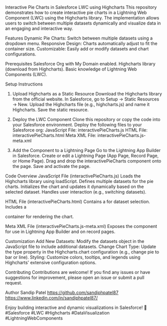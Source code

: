 Interactive Pie Charts in Salesforce LWC using Highcharts
This repository demonstrates how to create interactive pie charts in a Lightning Web Component (LWC) using the Highcharts library. The implementation allows users to switch between multiple datasets dynamically and visualize data in an engaging and interactive way.

Features
Dynamic Pie Charts: Switch between multiple datasets using a dropdown menu.
Responsive Design: Charts automatically adjust to fit the container size.
Customizable: Easily add or modify datasets and chart configurations.

Prerequisites
Salesforce Org with My Domain enabled.
Highcharts library (download from Highcharts).
Basic knowledge of Lightning Web Components (LWC).

Setup Instructions
1. Upload Highcharts as a Static Resource
Download the Highcharts library from the official website.
In Salesforce, go to Setup → Static Resources → New.
Upload the Highcharts file (e.g., highcharts.js) and name it Highcharts.
Save the static resource.

2. Deploy the LWC Component
Clone this repository or copy the code into your Salesforce environment.
Deploy the following files to your Salesforce org:
JavaScript File: interactivePieCharts.js
HTML File: interactivePieCharts.html
Meta XML File: interactivePieCharts.js-meta.xml

3. Add the Component to a Lightning Page
Go to the Lightning App Builder in Salesforce.
Create or edit a Lightning Page (App Page, Record Page, or Home Page).
Drag and drop the interactivePieCharts component onto the page.
Save and activate the page.

Code Overview
JavaScript File (interactivePieCharts.js)
Loads the Highcharts library using loadScript.
Defines multiple datasets for the pie charts.
Initializes the chart and updates it dynamically based on the selected dataset.
Handles user interaction (e.g., switching datasets).

HTML File (interactivePieCharts.html)
Contains a <lightning-combobox> for dataset selection.
Includes a <div> container for rendering the chart.

Meta XML File (interactivePieCharts.js-meta.xml)
Exposes the component for use in Lightning App Builder and on record pages.

Customization
Add New Datasets: Modify the datasets object in the JavaScript file to include additional datasets.
Change Chart Type: Update the type property in the Highcharts.chart configuration (e.g., change pie to bar or line).
Styling: Customize colors, tooltips, and legends using Highcharts' extensive configuration options.

Contributing
Contributions are welcome! If you find any issues or have suggestions for improvement, please open an issue or submit a pull request.

Author
Sandip Patel
https://github.com/sandiphpatel87
https://www.linkedin.com/in/sandiphpatel87/


Enjoy building interactive and dynamic visualizations in Salesforce! 🚀
#Salesforce #LWC #Highcharts #DataVisualization #LightningWebComponents
